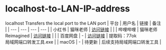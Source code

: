 # localhost-to-LAN-IP-address
localhost Transfers the local port to the LAN port
| 平台 | 用户名 | 链接 | 备注 |
| --- | --- | --- | --- |
| 小红书 | 猫咪老师 | [访问链接](https://www.xiaohongshu.com/user/profile/59f1fcc411be101aba7f048f) |  |
| 哔哩哔哩 | 猫咪老师Reimagined | [访问链接](https://space.bilibili.com/1054925384?spm_id_from=333.337.0.0) | |
| 百度网盘 | - | [访问链接](https://pan.baidu.com/s/10q8tRS8YY51dhKm47DADKA?pwd=77ok) | 提取码：77ok<br>局域网端口转发工具.exe |
| macOS | - | 待更新 | 后续支持局域网端口转发工具 |
